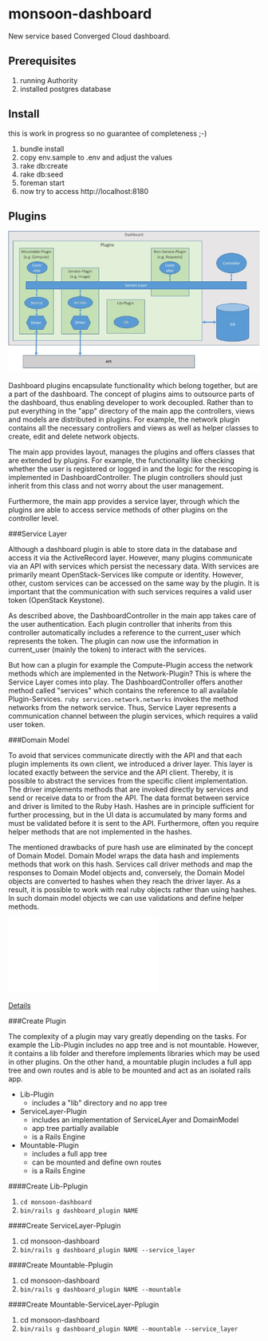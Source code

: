 monsoon-dashboard
=================

New service based Converged Cloud dashboard.

Prerequisites
-------------
1. running Authority
2. installed postgres database

Install
-------
this is work in progress so no guarantee of completeness ;-)

1. bundle install
2. copy env.sample to .env and adjust the values
3. rake db:create
4. rake db:seed
5. foreman start
6. now try to access http://localhost:8180

Plugins
-------

![Dashboard-Plugins](docs/Dashboard-Plugins.jpg?raw=true)

Dashboard plugins encapsulate functionality which belong together, but are a part of the dashboard. The concept of plugins aims to outsource parts of the dashboard, thus enabling developer to work decoupled. Rather than to put everything in the "app" directory of the main app the controllers, views and models are distributed in plugins. For example, the network plugin contains all the necessary controllers and views as well as helper classes to create, edit and delete network objects.

The main app provides layout, manages the plugins and offers classes that are extended by plugins. For example, the functionality like checking whether the user is registered or logged in and the logic for the rescoping is implemented in DashboardController. The plugin controllers should just inherit from this class and not worry about the user management.

Furthermore, the main app provides a service layer, through which the plugins are able to access service methods of other plugins on the controller level.

  
###Service Layer

Although a dashboard plugin is able to store data in the database and access it via the ActiveRecord layer. However, many plugins communicate via an API with services which persist the necessary data. With services are primarily meant OpenStack-Services like compute or identity. However, other, custom services can be accessed on the same way by the plugin. It is important that the communication with such services requires a valid user token (OpenStack Keystone).

As described above, the DashboardController in the main app takes care of the user authentication. Each plugin controller that inherits from this controller automatically includes a reference to the current_user which represents the token. The plugin can now use the information in current_user (mainly the token) to interact with the services.

But how can a plugin for example the Compute-Plugin access the network methods which are implemented in the Network-Plugin? This is where the Service Layer comes into play. The DashboardController offers another method called "services" which contains the reference to all available Plugin-Services. ```ruby services.network.networks``` invokes the method networks from the network service. Thus, Service Layer represents a communication channel between the plugin services, which requires a valid user token.


###Domain Model 

To avoid that services communicate directly with the API and that each plugin implements its own client, we introduced a driver layer. This layer is located exactly between the service and the API client. Thereby, it is possible to abstract the services from the specific client implementation. The driver implements methods that are invoked directly by services and send or receive data to or from the API. The data format between service and driver is limited to the Ruby Hash. Hashes are in principle sufficient for further processing, but in the UI data is accumulated by many forms and must be validated before it is sent to the API. Furthermore, often you require helper methods that are not implemented in the hashes.

The mentioned drawbacks of pure hash use are eliminated by the concept of Domain Model. Domain Model wraps the data hash and implements methods that work on this hash. Services call driver methods and map the responses to Domain Model objects and, conversely, the Domain Model objects are converted to hashes when they reach the driver layer. As a result, it is possible to work with real ruby objects rather than using hashes. In such domain model objects we can use validations and define helper methods.

![Plugins](docs/dashboard_plugins_tree.pdf?raw=true)

[Details](docs/dashboard_services.pdf)


###Create Plugin

The complexity of a plugin may vary greatly depending on the tasks. For example the Lib-Plugin includes no app tree and is not mountable. However, it contains a lib folder and therefore implements libraries which may be used in other plugins. On the other hand, a mountable plugin includes a full app tree and own routes and is able to be mounted and act as an isolated rails app. 

* Lib-Plugin
  * includes a "lib" directory and no app tree
* ServiceLayer-Plugin
  * includes an implementation of ServiceLAyer and DomainModel
  * app tree partially available
  * is a Rails Engine
* Mountable-Plugin
  * includes a full app tree
  * can be mounted and define own routes
  * is a Rails Engine 
 
####Create Lib-Pplugin
1. ```cd monsoon-dashboard```
2. ```bin/rails g dashboard_plugin NAME```

####Create ServiceLayer-Pplugin
1. cd monsoon-dashboard
2. ```bin/rails g dashboard_plugin NAME --service_layer```

####Create Mountable-Pplugin
1. cd monsoon-dashboard
2. ```bin/rails g dashboard_plugin NAME --mountable```

####Create Mountable-ServiceLayer-Pplugin
1. cd monsoon-dashboard
2. ```bin/rails g dashboard_plugin NAME --mountable --service_layer```
